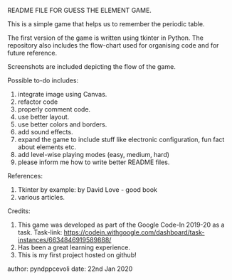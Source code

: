 README FILE FOR GUESS THE ELEMENT GAME.

This is a simple game that helps us to remember the periodic table.

The first version of the game is written using tkinter in Python.
The repository also includes the flow-chart used for organising code 
and for future reference.

Screenshots are included depicting the flow of the game.

Possible to-do includes:
1. integrate image using Canvas.
2. refactor code
3. properly comment code.
4. use better layout.
5. use better colors and borders.
6. add sound effects.
7. expand the game to include stuff like electronic configuration,
fun fact about elements etc.
8. add level-wise playing modes (easy, medium, hard)
9. please inform me how to write better README files.


References:
1. Tkinter by example: by David Love - good book
2. various articles.

Credits:
1. This game was developed as part of the Google Code-In 2019-20 as a task.
Task-link: https://codein.withgoogle.com/dashboard/task-instances/6634846919589888/
2. Has been a great learning experience.
3. This is my first project hosted on github!

author: pyndppcevoli
date: 22nd Jan 2020
